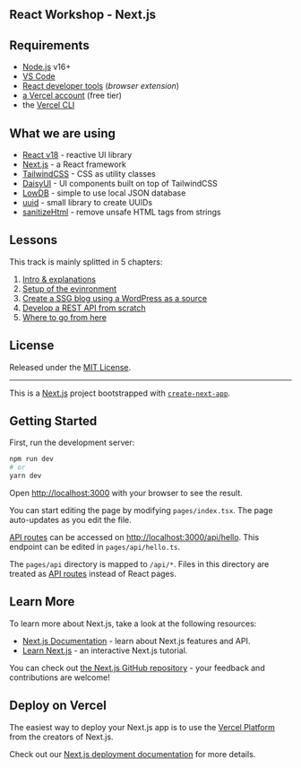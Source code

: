 ## React Workshop - Next.js

## Requirements

- [Node.js](https://nodejs.org/) v16+
- [VS Code](https://code.visualstudio.com/)
- [React developer tools](https://chrome.google.com/webstore/detail/react-developer-tools/fmkadmapgofadopljbjfkapdkoienihi) (_browser extension_)
- [a Vercel account](https://vercel.com/) (free tier)
- the [Vercel CLI](https://vercel.com/docs/cli)

## What we are using

- [React v18](https://reactjs.org/) - reactive UI library
- [Next.js](https://nextjs.org/) - a React framework
- [TailwindCSS](https://tailwindcss.com/) - CSS as utility classes
- [DaisyUI](https://daisyui.com/) - UI components built on top of TailwindCSS
- [LowDB](https://github.com/typicode/lowdb) - simple to use local JSON database
- [uuid](https://github.com/uuidjs/uuid) - small library to create UUIDs
- [sanitizeHtml](https://www.npmjs.com/package/sanitize-html) - remove unsafe HTML tags from strings

## Lessons

This track is mainly splitted in 5 chapters:

1. [Intro & explanations](docs/01.intro.md)
2. [Setup of the evinronment](docs/01.setup.md)
3. [Create a SSG blog using a WordPress as a source]()
4. [Develop a REST API from scratch]()
5. [Where to go from here]()

## License

Released under the [MIT License](LICENSE).

---

This is a [Next.js](https://nextjs.org/) project bootstrapped with [`create-next-app`](https://github.com/vercel/next.js/tree/canary/packages/create-next-app).

## Getting Started

First, run the development server:

```bash
npm run dev
# or
yarn dev
```

Open [http://localhost:3000](http://localhost:3000) with your browser to see the result.

You can start editing the page by modifying `pages/index.tsx`. The page auto-updates as you edit the file.

[API routes](https://nextjs.org/docs/api-routes/introduction) can be accessed on [http://localhost:3000/api/hello](http://localhost:3000/api/hello). This endpoint can be edited in `pages/api/hello.ts`.

The `pages/api` directory is mapped to `/api/*`. Files in this directory are treated as [API routes](https://nextjs.org/docs/api-routes/introduction) instead of React pages.

## Learn More

To learn more about Next.js, take a look at the following resources:

- [Next.js Documentation](https://nextjs.org/docs) - learn about Next.js features and API.
- [Learn Next.js](https://nextjs.org/learn) - an interactive Next.js tutorial.

You can check out [the Next.js GitHub repository](https://github.com/vercel/next.js/) - your feedback and contributions are welcome!

## Deploy on Vercel

The easiest way to deploy your Next.js app is to use the [Vercel Platform](https://vercel.com/new?utm_medium=default-template&filter=next.js&utm_source=create-next-app&utm_campaign=create-next-app-readme) from the creators of Next.js.

Check out our [Next.js deployment documentation](https://nextjs.org/docs/deployment) for more details.
